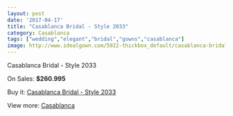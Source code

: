 ```yaml
---
layout: post
date: '2017-04-17'
title: "Casablanca Bridal - Style 2033"
category: Casablanca
tags: ["wedding","elegant","bridal","gowns","casablanca"]
image: http://www.idealgown.com/5922-thickbox_default/casablanca-bridal-style-2033.jpg
---
```

Casablanca Bridal - Style 2033

On Sales: **$260.995**
<a href="https://www.idealgown.com/en/casablanca/2562-casablanca-bridal-style-2033.html"><amp-img layout="responsive" width="600" height="600" src="//www.idealgown.com/5922-thickbox_default/casablanca-bridal-style-2033.jpg" alt="Casablanca Bridal - Style 2033 0" /></a>
<a href="https://www.idealgown.com/en/casablanca/2562-casablanca-bridal-style-2033.html"><amp-img layout="responsive" width="600" height="600" src="//www.idealgown.com/5924-thickbox_default/casablanca-bridal-style-2033.jpg" alt="Casablanca Bridal - Style 2033 1" /></a>
<a href="https://www.idealgown.com/en/casablanca/2562-casablanca-bridal-style-2033.html"><amp-img layout="responsive" width="600" height="600" src="//www.idealgown.com/5923-thickbox_default/casablanca-bridal-style-2033.jpg" alt="Casablanca Bridal - Style 2033 2" /></a>

Buy it: [Casablanca Bridal - Style 2033](https://www.idealgown.com/en/casablanca/2562-casablanca-bridal-style-2033.html "Casablanca Bridal - Style 2033")

View more: [Casablanca](https://www.idealgown.com/en/31-casablanca "Casablanca")